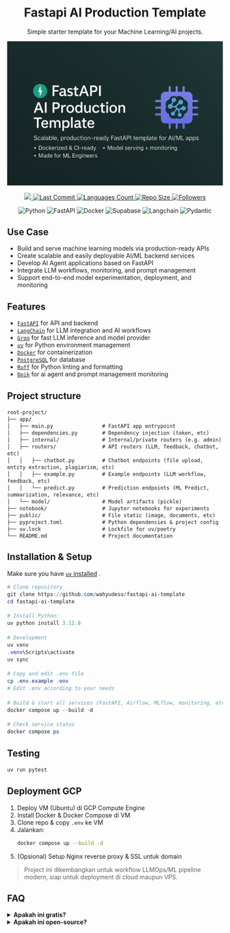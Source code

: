 <h1 align="center">Fastapi AI Production Template</h1>

<p align="center">Simple starter template for your Machine Learning/AI projects.</p>

<p align="center">
    <img src="public/images/thumbnail.png" alt="FastAPI AI Production Template Thumbnail" width="600">
</p>
<p align="center">
    <a href="">
        <img src="https://img.shields.io/github/created-at/wahyudesu/Fastapi-AI-Production-Template">
    </a>
    <a href="">
        <img src="https://img.shields.io/github/last-commit/wahyudesu/Fastapi-AI-Production-Template?style=flat-square" alt="Last Commit">
    </a>
    <a href="">
        <img src="https://img.shields.io/github/languages/count/wahyudesu/Fastapi-AI-Production-Template?style=flat-square" alt="Languages Count">
    </a>
    <a href="">
        <img src="https://img.shields.io/github/repo-size/wahyudesu/Fastapi-AI-Production-Template?style=flat-square" alt="Repo Size">
    </a>
    <a href="https://github.com/wahyudesu">
        <img src="https://img.shields.io/github/followers/wahyudesu?style=flat-square" alt="Followers">
    </a>
</p>

<p align="center">
    <img src="https://img.shields.io/badge/python-3670A0?style=flat&logo=python&logoColor=white" alt="Python">
    <img src="https://img.shields.io/badge/FastAPI-005571?style=flat&logo=fastapi&logoColor=white" alt="FastAPI">
    <img src="https://img.shields.io/badge/docker-%230db7ed.svg?style=flat&logo=docker&logoColor=white" alt="Docker">
    <img src="https://img.shields.io/badge/Supabase-3ECF8E?style=flat&logo=supabase&logoColor=white" alt="Supabase">
    <img src="https://img.shields.io/badge/langchain-1C3C3C?style=flat&logo=langchain&logoColor=white" alt="Langchain">
    <img src="https://img.shields.io/badge/Pydantic-E92063?style=flat&logo=Pydantic&logoColor=white" alt="Pydantic">
</p>

## Use Case
- Build and serve machine learning models via production-ready APIs
- Create scalable and easily deployable AI/ML backend services
- Develop AI Agent applications based on FastAPI
- Integrate LLM workflows, monitoring, and prompt management
- Support end-to-end model experimentation, deployment, and monitoring

## Features
- [`FastAPI`](https://fastapi.tiangolo.com/) for API and backend
- [`LangChain`](https://www.langchain.com/) for LLM integration and AI workflows
- [`Groq`](https://groq.com/) for fast LLM inference and model provider
- [`uv`](https://docs.astral.sh/uv/) for Python environment management
- [`Docker`](https://www.docker.com/) for containerization
- [`PostgreSQL`](https://www.postgresql.org/) for database
- [`Ruff`](https://docs.astral.sh/ruff/) for Python linting and formatting
- [`Opik`](https://www.comet.com/site/products/opik/) for ai agent and prompt management monitoring

## Project structure

```
root-project/
├── app/
│   ├── main.py                # FastAPI app entrypoint
│   ├── dependencies.py        # Dependency injection (token, etc)
│   ├── internal/              # Internal/private routers (e.g. admin)
│   ├── routers/               # API routers (LLM, feedback, chatbot, etc)
│   │   ├── chatbot.py         # Chatbot endpoints (file upload, entity extraction, plagiarism, etc)
│   │   ├── example.py         # Example endpoints (LLM workflow, feedback, etc)
│   │   └── predict.py         # Prediction endpoints (ML Predict, summarization, relevance, etc)
│   └── model/                 # Model artifacts (pickle)
├── notebook/                  # Jupyter notebooks for experiments
├── public/                    # File static (image, documents, etc)
├── pyproject.toml             # Python dependencies & project config
├── uv.lock                    # Lockfile for uv/poetry
└── README.md                  # Project documentation
```

## Installation & Setup

Make sure you have [`uv` installed](https://docs.astral.sh/uv/getting-started/installation/) .

```powershell
# Clone repository
git clone https://github.com/wahyudesu/fastapi-ai-template
cd fastapi-ai-template

# Install Python:
uv python install 3.12.8

# Development
uv venv
.venv\Scripts\activate
uv sync

# Copy and edit .env file
cp .env.example .env
# Edit .env according to your needs

# Build & start all services (FastAPI, Airflow, MLflow, monitoring, etc.)
docker compose up --build -d

# Check service status
docker compose ps
```

## Testing

```powershell
uv run pytest
```

## Deployment GCP

1. Deploy VM (Ubuntu) di GCP Compute Engine
2. Install Docker & Docker Compose di VM
3. Clone repo & copy `.env` ke VM
4. Jalankan:
   ```bash
   docker compose up --build -d
   ```
5. (Opsional) Setup Nginx reverse proxy & SSL untuk domain


> Project ini dikembangkan untuk workflow LLMOps/ML pipeline modern, siap untuk deployment di cloud maupun VPS.

## FAQ

<details>
    <summary><strong>Apakah ini gratis?</strong></summary>
    <ul>
        <li>Ya, gratis untuk penggunaan secara personal dan non-komersial.</li>
    </ul>
</details>

<details>
    <summary><strong>Apakah ini open-source?</strong></summary>
    <ul>
        <li>Ya, open-source dibawah lisensi MIT.</li>
    </ul>
</details>
